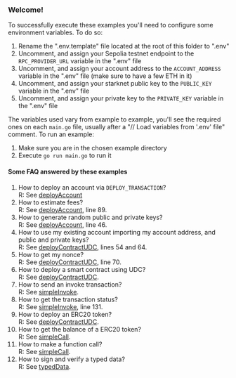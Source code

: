 ### Welcome!
To successfully execute these examples you'll need to configure some environment variables. To do so:

1. Rename the ".env.template" file located at the root of this folder to ".env"
1. Uncomment, and assign your Sepolia testnet endpoint to the `RPC_PROVIDER_URL` variable in the ".env" file
1. Uncomment, and assign your account address to the `ACCOUNT_ADDRESS` variable in the ".env" file (make sure to have a few ETH in it)
1. Uncomment, and assign your starknet public key to the `PUBLIC_KEY` variable in the ".env" file
1. Uncomment, and assign your private key to the `PRIVATE_KEY` variable in the ".env" file

The variables used vary from example to example, you'll see the required ones on each `main.go` file, usually after a "// Load variables from '.env' file" comment.
To run an example:

1. Make sure you are in the chosen example directory
1. Execute `go run main.go` to run it

#### Some FAQ answered by these examples
1. How to deploy an account via `DEPLOY_TRANSACTION`?  
  R: See [deployAccount](./deployAccount/main.go)
1. How to estimate fees?  
  R: See [deployAccount](./deployAccount/main.go), line 89.
1. How to generate random public and private keys?  
  R: See [deployAccount](./deployAccount/main.go), line 46.
1. How to use my existing account importing my account address, and public and private keys?  
  R: See [deployContractUDC](./deployContractUDC/main.go), lines 54 and 64.
1. How to get my nonce?  
  R: See [deployContractUDC](./deployContractUDC/main.go), line 70.
1. How to deploy a smart contract using UDC?  
  R: See [deployContractUDC](./deployContractUDC/main.go).
1. How to send an invoke transaction?  
  R: See [simpleInvoke](./simpleInvoke/main.go).
1. How to get the transaction status?  
  R: See [simpleInvoke](./simpleInvoke/main.go), line 131.
1. How to deploy an ERC20 token?  
  R: See [deployContractUDC](./deployContractUDC/main.go).
1. How to get the balance of a ERC20 token?  
  R: See [simpleCall](./simpleCall/main.go).
1. How to make a function call?  
  R: See [simpleCall](./simpleCall/main.go).
1. How to sign and verify a typed data?  
  R: See [typedData](./typedData/main.go).

